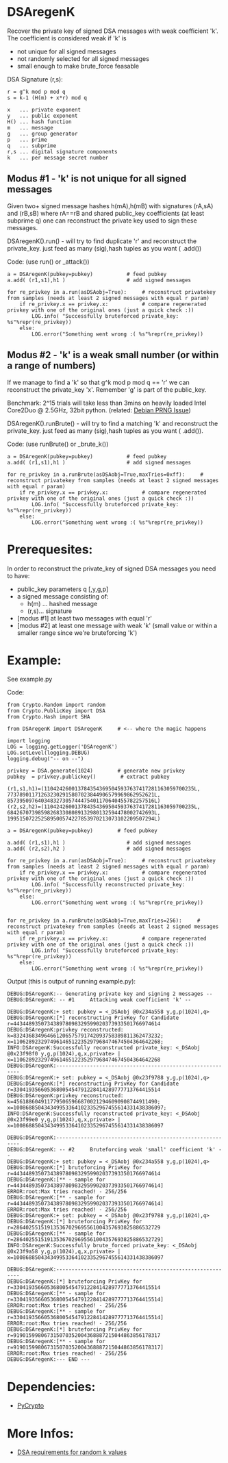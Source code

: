 DSAregenK
=========

Recover the private key of signed DSA messages with weak coefficient 'k'. 
The coefficient is considered weak if 'k' is 
* not unique for all signed messages
* not randomly selected for all signed messages
* small enough to make brute_force feasable


DSA Signature (r,s):

	r = g^k mod p mod q
	s = k-1 (H(m) + x*r) mod q
	
	x 	... private exponent
	y	... public exponent
	H()	... hash function
	m	... message
	g	... group generator
	p	... prime
	q	... subprime
	r,s	... digital signature components
	k	... per message secret number
	

Modus #1 - 'k' is not unique for all signed messages
--------

Given two+ signed message hashes h(mA),h(mB) with signatures (rA,sA) and (rB,sB) where rA==rB and shared public_key 
coefficients (at least subprime q) one can reconstruct the private key used to sign these messages.

DSAregenK().run() - will try to find duplicate 'r' and reconstruct the private_key. just feed as many (sig),hash tuples as you want ( .add())

Code: (use run() or _attack())

	a = DSAregenK(pubkey=pubkey)           # feed pubkey 
	a.add( (r1,s1),h1 )                    # add signed messages
	    
	for re_privkey in a.run(asDSAobj=True):     # reconstruct privatekey from samples (needs at least 2 signed messages with equal r param)
	    if re_privkey.x == privkey.x:           # compare regenerated privkey with one of the original ones (just a quick check :))
	        LOG.info( "Successfully bruteforced private_key: %s"%repr(re_privkey))
	    else:
	        LOG.error("Something went wrong :( %s"%repr(re_privkey))


Modus #2 - 'k' is a weak small number (or within a range of numbers)
---------

If we manage to find a 'k' so that g^k mod p mod q == 'r' we can reconstruct the private_key 'x'. Remember 'g' is part of the public_key.

Benchmark: 2^15 trials will take less than 3mins on heavily loaded Intel Core2Duo @ 2.5GHz, 32bit python. (related: [Debian PRNG Issue](http://www.debian.org/security/2008/dsa-1571))

DSAregenK().runBrute() - will try to find a matching 'k' and reconstruct the private_key. just feed as many (sig),hash tuples as you want ( .add()).

Code: (use runBrute() or _brute_k())

	a = DSAregenK(pubkey=pubkey)           # feed pubkey 
	a.add( (r1,s1),h1 )                    # add signed messages
	    
	for re_privkey in a.runBrute(asDSAobj=True,maxTries=0xff):     # reconstruct privatekey from samples (needs at least 2 signed messages with equal r param)
	    if re_privkey.x == privkey.x:           # compare regenerated privkey with one of the original ones (just a quick check :))
	        LOG.info( "Successfully bruteforced private_key: %s"%repr(re_privkey))
	    else:
	        LOG.error("Something went wrong :( %s"%repr(re_privkey))




Prerequesites:
=============

In order to reconstruct the private_key of signed DSA messages you need to have:

* public_key parameters q [,y,g,p]
* a signed message consisting of: 
  * h(m) ... hashed message 
  * (r,s)... signature
* [modus #1] at least two messages with equal 'r'
* [modus #2] at least one message with weak 'k' (small value or within a smaller range since we're bruteforcing 'k')


Example:
=========

See example.py

Code:

	from Crypto.Random import random
	from Crypto.PublicKey import DSA
	from Crypto.Hash import SHA
	
	from DSAregenK import DSAregenK		# <-- where the magic happens
	
	import logging
	LOG = logging.getLogger('DSAregenK')
	LOG.setLevel(logging.DEBUG)
	logging.debug("-- on --")    
	
	privkey = DSA.generate(1024)        # generate new privkey
	pubkey  = privkey.publickey()        # extract pubkey
	
	(r1,s1,h1)=(1104242600137843543695045937637417281163059700235L, 773789011712632302915807023844906579969862952621L, 857395097640348327305744475401170640455782257516L)
	(r2,s2,h2)=(1104242600137843543695045937637417281163059700235L, 684267073985982683308089132980132594478002742693L, 199515072252589500574227853970213073102209507294L)
	
	a = DSAregenK(pubkey=pubkey)        # feed pubkey 
	
	a.add( (r1,s1),h1 )                    # add signed messages
	a.add( (r2,s2),h2 )                    # add signed messages
	    
	for re_privkey in a.run(asDSAobj=True):     # reconstruct privatekey from samples (needs at least 2 signed messages with equal r param)
	    if re_privkey.x == privkey.x:           # compare regenerated privkey with one of the original ones (just a quick check :))
	        LOG.info( "Successfully reconstructed private_key: %s"%repr(re_privkey))
	    else:
	        LOG.error("Something went wrong :( %s"%repr(re_privkey))
	        
	        
	for re_privkey in a.runBrute(asDSAobj=True,maxTries=256):     # reconstruct privatekey from samples (needs at least 2 signed messages with equal r param)
	    if re_privkey.x == privkey.x:           # compare regenerated privkey with one of the original ones (just a quick check :))
	        LOG.info( "Successfully bruteforced private_key: %s"%repr(re_privkey))
	    else:
	        LOG.error("Something went wrong :( %s"%repr(re_privkey))
            

Output (this is output of running example.py):

	DEBUG:DSAregenK:-- Generating private key and signing 2 messages --
	DEBUG:DSAregenK: -- #1     Attacking weak coefficient 'k' -- 
	
	DEBUG:DSAregenK:+ set: pubkey = <_DSAobj @0x234a558 y,g,p(1024),q>
	DEBUG:DSAregenK:[*] reconstructing PrivKey for Candidate r=443448935073438978098329599020373933501766974614
	DEBUG:DSAregenK:privkey reconstructed: k=832436834964661206575791742093758389811362473232; x=110628923297496146512235297968474674504364642268;
	INFO:DSAregenK:Successfully reconstructed private_key: <_DSAobj @0x23f98f0 y,g,p(1024),q,x,private> | x=110628923297496146512235297968474674504364642268
	DEBUG:DSAregenK:----------------------------------------------------------
	DEBUG:DSAregenK:+ set: pubkey = <_DSAobj @0x23f9788 y,g,p(1024),q>
	DEBUG:DSAregenK:[*] reconstructing PrivKey for Candidate r=330419356605368005454791228414289777713764415514
	DEBUG:DSAregenK:privkey reconstructed: k=45618860491177950659668700212946090908744911490; x=1008688504343499533641023352967455614331438386097;
	INFO:DSAregenK:Successfully reconstructed private_key: <_DSAobj @0x23f99e0 y,g,p(1024),q,x,private> | x=1008688504343499533641023352967455614331438386097
	
	DEBUG:DSAregenK:----------------------------------------------------------
	DEBUG:DSAregenK: -- #2     Bruteforcing weak 'small' coefficient 'k' -- 
	DEBUG:DSAregenK:+ set: pubkey = <_DSAobj @0x234a558 y,g,p(1024),q>
	DEBUG:DSAregenK:[*] bruteforcing PrivKey for r=443448935073438978098329599020373933501766974614
	DEBUG:DSAregenK:[** - sample for r=443448935073438978098329599020373933501766974614]
	ERROR:root:Max tries reached! - 256/256
	DEBUG:DSAregenK:[** - sample for r=443448935073438978098329599020373933501766974614]
	ERROR:root:Max tries reached! - 256/256
	DEBUG:DSAregenK:+ set: pubkey = <_DSAobj @0x23f9788 y,g,p(1024),q>
	DEBUG:DSAregenK:[*] bruteforcing PrivKey for r=286402551519135367029695561004357693825886532729
	DEBUG:DSAregenK:[** - sample for r=286402551519135367029695561004357693825886532729]
	INFO:DSAregenK:Successfully brute_forced private_key: <_DSAobj @0x23f9a58 y,g,p(1024),q,x,private> | x=1008688504343499533641023352967455614331438386097
	
	DEBUG:DSAregenK:----------------------------------------------------------
	DEBUG:DSAregenK:[*] bruteforcing PrivKey for r=330419356605368005454791228414289777713764415514
	DEBUG:DSAregenK:[** - sample for r=330419356605368005454791228414289777713764415514]
	ERROR:root:Max tries reached! - 256/256
	DEBUG:DSAregenK:[** - sample for r=330419356605368005454791228414289777713764415514]
	ERROR:root:Max tries reached! - 256/256
	DEBUG:DSAregenK:[*] bruteforcing PrivKey for r=919015998067315070352004368887215044863856178317
	DEBUG:DSAregenK:[** - sample for r=919015998067315070352004368887215044863856178317]
	ERROR:root:Max tries reached! - 256/256
	DEBUG:DSAregenK:--- END ---

	

Dependencies:
=============

* [PyCrypto](https://www.dlitz.net/software/pycrypto/)



More Infos:
===========

* [DSA requirements for random k values](http://rdist.root.org/2010/11/19/dsa-requirements-for-random-k-value/)


